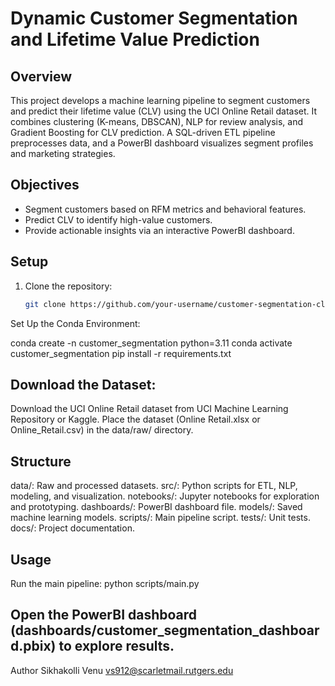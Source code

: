 # Dynamic Customer Segmentation and Lifetime Value Prediction

## Overview
This project develops a machine learning pipeline to segment customers and predict their lifetime value (CLV) using the UCI Online Retail dataset. It combines clustering (K-means, DBSCAN), NLP for review analysis, and Gradient Boosting for CLV prediction. A SQL-driven ETL pipeline preprocesses data, and a PowerBI dashboard visualizes segment profiles and marketing strategies.

## Objectives
- Segment customers based on RFM metrics and behavioral features.
- Predict CLV to identify high-value customers.
- Provide actionable insights via an interactive PowerBI dashboard.

## Setup
1. Clone the repository:
   ```bash
   git clone https://github.com/your-username/customer-segmentation-clv.git


Set Up the Conda Environment:

conda create -n customer_segmentation python=3.11
conda activate customer_segmentation
pip install -r requirements.txt


## Download the Dataset:
Download the UCI Online Retail dataset from UCI Machine Learning Repository or Kaggle.
Place the dataset (Online Retail.xlsx or Online_Retail.csv) in the data/raw/ directory.

## Structure
data/: Raw and processed datasets.
src/: Python scripts for ETL, NLP, modeling, and visualization.
notebooks/: Jupyter notebooks for exploration and prototyping.
dashboards/: PowerBI dashboard file.
models/: Saved machine learning models.
scripts/: Main pipeline script.
tests/: Unit tests.
docs/: Project documentation.


## Usage
Run the main pipeline:
python scripts/main.py

## Open the PowerBI dashboard (dashboards/customer_segmentation_dashboard.pbix) to explore results.

Author
Sikhakolli Venu  vs912@scarletmail.rutgers.edu

